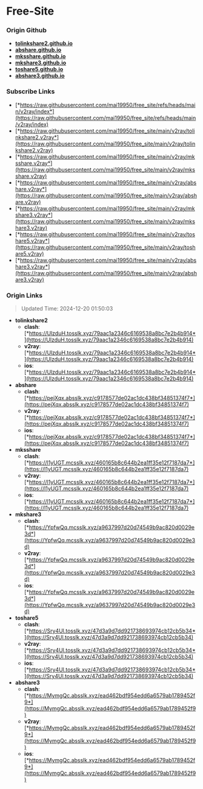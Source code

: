 # Free-Site

### Origin Github

- [**tolinkshare2.github.io**](https://github.com/tolinkshare2/tolinkshare2.github.io)
- [**abshare.github.io**](https://github.com/abshare/abshare.github.io)
- [**mksshare.github.io**](https://github.com/mksshare/mksshare.github.io)
- [**mkshare3.github.io**](https://github.com/mkshare3/mkshare3.github.io)
- [**toshare5.github.io**](https://github.com/toshare5/toshare5.github.io)
- [**abshare3.github.io**](https://github.com/abshare3/abshare3.github.io)

### Subscribe Links

- [*https://raw.githubusercontent.com/mai19950/free_site/refs/heads/main/v2ray/index*](https://raw.githubusercontent.com/mai19950/free_site/refs/heads/main/v2ray/index)
- [*https://raw.githubusercontent.com/mai19950/free_site/main/v2ray/tolinkshare2.v2ray*](https://raw.githubusercontent.com/mai19950/free_site/main/v2ray/tolinkshare2.v2ray)
- [*https://raw.githubusercontent.com/mai19950/free_site/main/v2ray/mksshare.v2ray*](https://raw.githubusercontent.com/mai19950/free_site/main/v2ray/mksshare.v2ray)
- [*https://raw.githubusercontent.com/mai19950/free_site/main/v2ray/abshare.v2ray*](https://raw.githubusercontent.com/mai19950/free_site/main/v2ray/abshare.v2ray)
- [*https://raw.githubusercontent.com/mai19950/free_site/main/v2ray/mkshare3.v2ray*](https://raw.githubusercontent.com/mai19950/free_site/main/v2ray/mkshare3.v2ray)
- [*https://raw.githubusercontent.com/mai19950/free_site/main/v2ray/toshare5.v2ray*](https://raw.githubusercontent.com/mai19950/free_site/main/v2ray/toshare5.v2ray)
- [*https://raw.githubusercontent.com/mai19950/free_site/main/v2ray/abshare3.v2ray*](https://raw.githubusercontent.com/mai19950/free_site/main/v2ray/abshare3.v2ray)

### Origin Links

> Updated Time: 2024-12-20 01:50:03

- **tolinkshare2**
  - **clash**: [*https://UlzduH.tosslk.xyz/79aac1a2346c6169538a8bc7e2b4b914*](https://UlzduH.tosslk.xyz/79aac1a2346c6169538a8bc7e2b4b914)
  - **v2ray**: [*https://UlzduH.tosslk.xyz/79aac1a2346c6169538a8bc7e2b4b914*](https://UlzduH.tosslk.xyz/79aac1a2346c6169538a8bc7e2b4b914)
  - **ios**: [*https://UlzduH.tosslk.xyz/79aac1a2346c6169538a8bc7e2b4b914*](https://UlzduH.tosslk.xyz/79aac1a2346c6169538a8bc7e2b4b914)
- **abshare**
  - **clash**: [*https://pejXqx.absslk.xyz/c9178577de02ac1dc438bf34851374f7*](https://pejXqx.absslk.xyz/c9178577de02ac1dc438bf34851374f7)
  - **v2ray**: [*https://pejXqx.absslk.xyz/c9178577de02ac1dc438bf34851374f7*](https://pejXqx.absslk.xyz/c9178577de02ac1dc438bf34851374f7)
  - **ios**: [*https://pejXqx.absslk.xyz/c9178577de02ac1dc438bf34851374f7*](https://pejXqx.absslk.xyz/c9178577de02ac1dc438bf34851374f7)
- **mksshare**
  - **clash**: [*https://l1yUGT.mcsslk.xyz/460165b8c644b2ea1ff35e12f7187da7*](https://l1yUGT.mcsslk.xyz/460165b8c644b2ea1ff35e12f7187da7)
  - **v2ray**: [*https://l1yUGT.mcsslk.xyz/460165b8c644b2ea1ff35e12f7187da7*](https://l1yUGT.mcsslk.xyz/460165b8c644b2ea1ff35e12f7187da7)
  - **ios**: [*https://l1yUGT.mcsslk.xyz/460165b8c644b2ea1ff35e12f7187da7*](https://l1yUGT.mcsslk.xyz/460165b8c644b2ea1ff35e12f7187da7)
- **mkshare3**
  - **clash**: [*https://YpfwQq.mcsslk.xyz/a9637997d20d74549b9ac820d0029e3d*](https://YpfwQq.mcsslk.xyz/a9637997d20d74549b9ac820d0029e3d)
  - **v2ray**: [*https://YpfwQq.mcsslk.xyz/a9637997d20d74549b9ac820d0029e3d*](https://YpfwQq.mcsslk.xyz/a9637997d20d74549b9ac820d0029e3d)
  - **ios**: [*https://YpfwQq.mcsslk.xyz/a9637997d20d74549b9ac820d0029e3d*](https://YpfwQq.mcsslk.xyz/a9637997d20d74549b9ac820d0029e3d)
- **toshare5**
  - **clash**: [*https://Sry4Ul.tosslk.xyz/47d3a9d7dd921738693974cb12cb5b34*](https://Sry4Ul.tosslk.xyz/47d3a9d7dd921738693974cb12cb5b34)
  - **v2ray**: [*https://Sry4Ul.tosslk.xyz/47d3a9d7dd921738693974cb12cb5b34*](https://Sry4Ul.tosslk.xyz/47d3a9d7dd921738693974cb12cb5b34)
  - **ios**: [*https://Sry4Ul.tosslk.xyz/47d3a9d7dd921738693974cb12cb5b34*](https://Sry4Ul.tosslk.xyz/47d3a9d7dd921738693974cb12cb5b34)
- **abshare3**
  - **clash**: [*https://MymgQc.absslk.xyz/ead462bdf954edd6a6579ab1789452f9*](https://MymgQc.absslk.xyz/ead462bdf954edd6a6579ab1789452f9)
  - **v2ray**: [*https://MymgQc.absslk.xyz/ead462bdf954edd6a6579ab1789452f9*](https://MymgQc.absslk.xyz/ead462bdf954edd6a6579ab1789452f9)
  - **ios**: [*https://MymgQc.absslk.xyz/ead462bdf954edd6a6579ab1789452f9*](https://MymgQc.absslk.xyz/ead462bdf954edd6a6579ab1789452f9)
